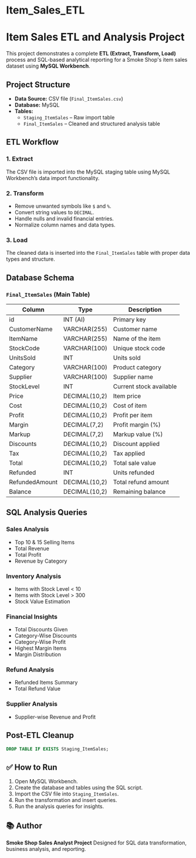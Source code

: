 # Item_Sales_ETL


# Item Sales ETL and Analysis Project

This project demonstrates a complete **ETL (Extract, Transform, Load)** process and SQL-based analytical reporting for a Smoke Shop's item sales dataset using **MySQL Workbench**.

## Project Structure

- **Data Source:** CSV file (`Final_ItemSales.csv`)
- **Database:** MySQL
- **Tables:**
  - `Staging_ItemSales` – Raw import table
  - `Final_ItemSales` – Cleaned and structured analysis table

## ETL Workflow

### 1. Extract
The CSV file is imported into the MySQL staging table using MySQL Workbench’s data import functionality.

### 2. Transform
- Remove unwanted symbols like `$` and `%`.
- Convert string values to `DECIMAL`.
- Handle nulls and invalid financial entries.
- Normalize column names and data types.

### 3. Load
The cleaned data is inserted into the `Final_ItemSales` table with proper data types and structure.


## Database Schema

### `Final_ItemSales` (Main Table)

| Column           | Type          | Description                        |
|------------------|---------------|------------------------------------|
| id               | INT (AI)      | Primary key                        |
| CustomerName     | VARCHAR(255)  | Customer name                      |
| ItemName         | VARCHAR(255)  | Name of the item                   |
| StockCode        | VARCHAR(100)  | Unique stock code                  |
| UnitsSold        | INT           | Units sold                         |
| Category         | VARCHAR(100)  | Product category                   |
| Supplier         | VARCHAR(100)  | Supplier name                      |
| StockLevel       | INT           | Current stock available            |
| Price            | DECIMAL(10,2) | Item price                         |
| Cost             | DECIMAL(10,2) | Cost of item                       |
| Profit           | DECIMAL(10,2) | Profit per item                    |
| Margin           | DECIMAL(7,2)  | Profit margin (%)                  |
| Markup           | DECIMAL(7,2)  | Markup value (%)                   |
| Discounts        | DECIMAL(10,2) | Discount applied                   |
| Tax              | DECIMAL(10,2) | Tax applied                        |
| Total            | DECIMAL(10,2) | Total sale value                   |
| Refunded         | INT           | Units refunded                     |
| RefundedAmount   | DECIMAL(10,2) | Total refund amount                |
| Balance          | DECIMAL(10,2) | Remaining balance                  |


## SQL Analysis Queries

### Sales Analysis
- Top 10 & 15 Selling Items
- Total Revenue
- Total Profit
- Revenue by Category

### Inventory Analysis
- Items with Stock Level < 10
- Items with Stock Level > 300
- Stock Value Estimation

### Financial Insights
- Total Discounts Given
- Category-Wise Discounts
- Category-Wise Profit
- Highest Margin Items
- Margin Distribution

### Refund Analysis
- Refunded Items Summary
- Total Refund Value

### Supplier Analysis
- Supplier-wise Revenue and Profit


## Post-ETL Cleanup
```sql
DROP TABLE IF EXISTS Staging_ItemSales;
````


## ✅ How to Run

1. Open MySQL Workbench.
2. Create the database and tables using the SQL script.
3. Import the CSV file into `Staging_ItemSales`.
4. Run the transformation and insert queries.
5. Run the analysis queries for insights.


## 📚 Author

**Smoke Shop Sales Analyst Project**
Designed for SQL data transformation, business analysis, and reporting.

